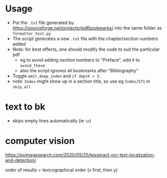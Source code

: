 # Usage
- Put the `.txt` file generated by https://sourceforge.net/projects/jpdfbookmarks/ into the same folder as `formatter_test.py`
- The script generates a new `.txt` file with the chapter/section numbers added
- Note: for best effects, one should modify the code to suit the particular pdf
  - eg to avoid adding section numbers to "Preface", add it to `avoid_these`
  - also the script ignores all bookmarks after "Bibliography"
- Toggle `omit_deep_index` and `if depth > 3:`
- note: `Index` might show up in a section title, so use eg `Index/571` in `skip_all`
# text to bk
- skips empty lines automatically (ie `\n`)

# computer vision
https://pyimagesearch.com/2020/05/25/tesseract-ocr-text-localization-and-detection/

order of results = lexicographical order (x first, then y)
